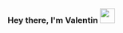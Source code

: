 ### Hey there, I'm Valentin <img src="https://media.giphy.com/media/hvRJCLFzcasrR4ia7z/giphy.gif" width="30px">
